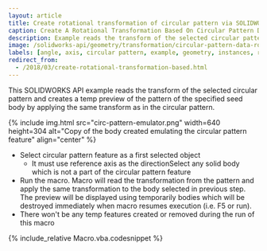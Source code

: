 ```yaml
---
layout: article
title: Create rotational transformation of circular pattern via SOLIDWORKS API
caption: Create A Rotational Transformation Based On Circular Pattern Data
description: Example reads the transform of the selected circular pattern and creates a temp preview of the pattern of the specified seed body by applying the same transform as in the circular pattern
image: /solidworks-api/geometry/transformation/circular-pattern-data-rotational-transformation/circ-pattern-emulator.png
labels: [angle, axis, circular pattern, example, geometry, instances, rotation, transform]
redirect_from:
  - /2018/03/create-rotational-transformation-based.html
---
```

This SOLIDWORKS API example reads the transform of the selected circular pattern and creates a temp preview of the pattern of the specified seed body by applying the same transform as in the circular pattern.

{% include img.html src="circ-pattern-emulator.png" width=640 height=304 alt="Copy of the body created emulating the circular pattern feature" align="center" %}

* Select circular pattern feature as a first selected object
  * It must use reference axis as the directionSelect any solid body which is not a part of the circular pattern feature
* Run the macro. Macro will read the transformation from the pattern and apply the same transformation to the body selected in previous step.
The preview will be displayed using temporarily bodies which will be destroyed immediately when macro resumes execution (i.e. F5 or run).
* There won't be any temp features created or removed during the run of this macro

{% include_relative Macro.vba.codesnippet %}

